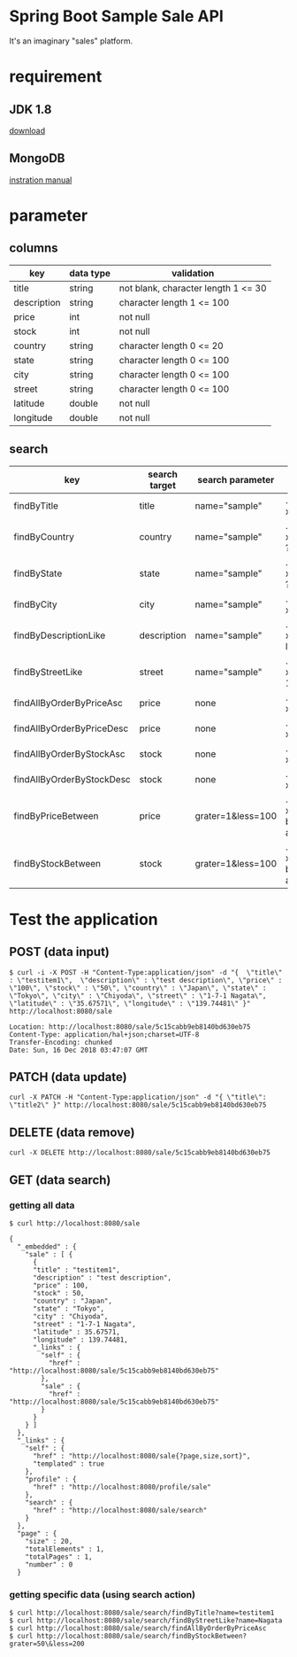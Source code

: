 # Spring Boot Sample Sale API
It's an imaginary "sales" platform.

# requirement
## JDK 1.8
[download](https://www.oracle.com/technetwork/java/javase/downloads/index.html)
## MongoDB
[instration manual](https://docs.mongodb.com/manual/installation/)

# parameter
## columns
| key | data type | validation |
|---|---|---|
| title | string | not blank, character length 1 <= 30 |
| description | string | character length 1 <= 100 |
| price | int | not null |
| stock | int | not null |
| country | string | character length 0 <= 20 |
| state | string | character length 0 <= 100 |
| city | string | character length 0 <= 100 |
| street | string | character length 0 <= 100 |
| latitude | double | not null |
| longitude | double | not null |

## search

| key | search target | search parameter | description |
|---|---|---|---|
| findByTitle | title | name="sample" | … where x.title = ?1 |
| findByCountry | country | name="sample" | … where x.country = ?1 |
| findByState | state | name="sample" | … where x.country = ?1 |
| findByCity | city | name="sample" | … where x.city = ?1 |
| findByDescriptionLike | description | name="sample" | … where x.description like ?1 |
| findByStreetLike | street | name="sample" | … where x.state like ?1 |
| findAllByOrderByPriceAsc | price | none | … order by x.price asc |
| findAllByOrderByPriceDesc | price | none | … order by x.price desc |
| findAllByOrderByStockAsc | stock | none | … order by x.stock asc |
| findAllByOrderByStockDesc | stock | none | … order by x.stock desc |
| findByPriceBetween | price | grater=1&less=100 | … where x.price between ?1 and ?2 |
| findByStockBetween | stock | grater=1&less=100 | … where x.stock between ?1 and ?2 |

# Test the application
## POST (data input)
```
$ curl -i -X POST -H "Content-Type:application/json" -d "{  \"title\" : \"testitem1\",  \"description\" : \"test description\", \"price\" : \"100\", \"stock\" : \"50\", \"country\" : \"Japan\", \"state\" : \"Tokyo\", \"city\" : \"Chiyoda\", \"street\" : \"1-7-1 Nagata\", \"latitude\" : \"35.67571\", \"longitude\" : \"139.74481\" }" http://localhost:8080/sale

Location: http://localhost:8080/sale/5c15cabb9eb8140bd630eb75
Content-Type: application/hal+json;charset=UTF-8
Transfer-Encoding: chunked
Date: Sun, 16 Dec 2018 03:47:07 GMT
```

## PATCH (data update)
```
curl -X PATCH -H "Content-Type:application/json" -d "{ \"title\": \"title2\" }" http://localhost:8080/sale/5c15cabb9eb8140bd630eb75
```

## DELETE (data remove)
```
curl -X DELETE http://localhost:8080/sale/5c15cabb9eb8140bd630eb75

```

## GET (data search)
### getting all data 
```
$ curl http://localhost:8080/sale

{
  "_embedded" : {
    "sale" : [ {
      {
      "title" : "testitem1",
      "description" : "test description",
      "price" : 100,
      "stock" : 50,
      "country" : "Japan",
      "state" : "Tokyo",
      "city" : "Chiyoda",
      "street" : "1-7-1 Nagata",
      "latitude" : 35.67571,
      "longitude" : 139.74481,
      "_links" : {
        "self" : {
          "href" : "http://localhost:8080/sale/5c15cabb9eb8140bd630eb75"
        },
        "sale" : {
          "href" : "http://localhost:8080/sale/5c15cabb9eb8140bd630eb75"
        }
      }
    } ]
  },
  "_links" : {
    "self" : {
      "href" : "http://localhost:8080/sale{?page,size,sort}",
      "templated" : true
    },
    "profile" : {
      "href" : "http://localhost:8080/profile/sale"
    },
    "search" : {
      "href" : "http://localhost:8080/sale/search"
    }
  },
  "page" : {
    "size" : 20,
    "totalElements" : 1,
    "totalPages" : 1,
    "number" : 0
  }
```

### getting specific data (using search action)
```
$ curl http://localhost:8080/sale/search/findByTitle?name=testitem1
$ curl http://localhost:8080/sale/search/findByStreetLike?name=Nagata
$ curl http://localhost:8080/sale/search/findAllByOrderByPriceAsc
$ curl http://localhost:8080/sale/search/findByStockBetween?grater=50\&less=200
```
